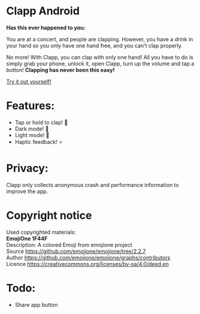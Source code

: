 # Clapp Android
**Has this ever happened to you:**

You are at a concert, and people are clapping. 
However, you have a drink in your hand so you only have one hand free, and you can't clap properly. 

No more! With Clapp, you can clap with only one hand! 
All you have to do is simply grab your phone, unlock it, open Clapp, turn up the volume and tap a button! 
**Clapping has never been this easy!**

[Try it out yourself!](https://play.google.com/store/apps/details?id=eu.insertcode.clapp)

# Features:
- Tap or hold to clap! 👏
- Dark mode! 🌚
- Light mode! 🌝
- Haptic feedback! ⭐️

# Privacy: 
Clapp only collects anonymous crash and performance information to improve the app.

# Copyright notice
Used copyrighted materials:  
**EmojiOne 1F44F**  
Description: A colored Emoji from emojione project  
Source	https://github.com/emojione/emojione/tree/2.2.7  
Author	https://github.com/emojione/emojione/graphs/contributors  
Licence https://creativecommons.org/licenses/by-sa/4.0/deed.en  

# Todo: 
- Share app button

